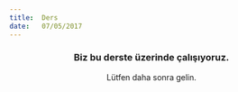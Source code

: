 ```yaml
---
title:  Ders
date:   07/05/2017
---
```


### <center>Biz bu derste üzerinde çalışıyoruz.</center>
<center>Lütfen daha sonra gelin.</center>
